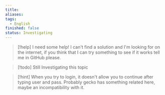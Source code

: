 ```yaml
---
title: 
aliases: 
tags:
  - English
finished: false
status: Investigating
---
```

> [!help] I need some help!
> I can't find a solution and I'm looking for on the internet, if you think that I can try something to see if it works tell me in GitHub please.

> [!todo] Still Investigating this topic

> [!hint] 
> When you try to login, it doesn't allow you to continue after typing user and pass. Probably gecko has something related here, maybe an incompatibility with it.
